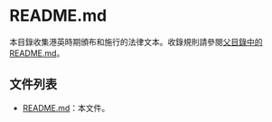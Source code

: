 # README.md

本目錄收集港英時期頒布和施行的法律文本。收錄規則請參閱[父目錄中的
README.md](../README.md)。

## 文件列表

* [README.md](README.md)：本文件。
